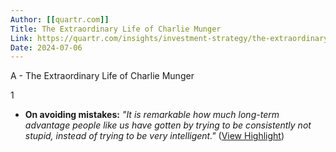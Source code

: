 ```yaml
---
Author: [[quartr.com]]
Title: The Extraordinary Life of Charlie Munger
Link: https://quartr.com/insights/investment-strategy/the-extraordinary-life-of-charlie-munger
Date: 2024-07-06
---
```

A - The Extraordinary Life of Charlie Munger

1
- **On avoiding mistakes:** *"It is remarkable how much long-term advantage people like us have gotten by trying to be consistently not stupid, instead of trying to be very intelligent."* ([View Highlight](https://read.readwise.io/read/01hzddx35vcg3vd8wpdc2n9dt5))
